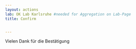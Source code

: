 ```yaml
---
layout: actions
lab: OK Lab Karlsruhe #needed for Aggregation on Lab-Page
title: Confirm


---
```


Vielen Dank für die Bestätigung

